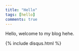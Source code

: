 ```yaml
---
title: "Hello"
tags: [hello]
comments: true
---
```


Hello, welcome to my blog hehe.

{% include disqus.html %}
